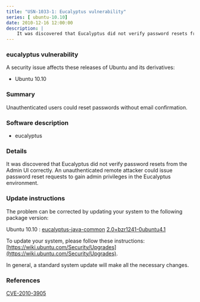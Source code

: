 ```yaml
---
title: "USN-1033-1: Eucalyptus vulnerability"
series: [ ubuntu-10.10]
date: 2010-12-16 12:00:00
description: |
    It was discovered that Eucalyptus did not verify password resets from the Admin UI correctly. An unauthenticated remote attacker could issue password reset requests to gain admin privileges in the Eucalyptus environment. 
--- 
```

 
 


### eucalyptus vulnerability

A security issue affects these releases of Ubuntu and its derivatives:

* Ubuntu 10.10

### Summary

Unauthenticated users could reset passwords without email confirmation. 

### Software description

* eucalyptus 

### Details

It was discovered that Eucalyptus did not verify password resets from the Admin UI correctly. An unauthenticated remote attacker could issue password reset requests to gain admin privileges in the Eucalyptus environment. 

### Update instructions

The problem can be corrected by updating your system to the following package version:

Ubuntu 10.10
 : [eucalyptus-java-common](https://launchpad.net/ubuntu/+source/eucalyptus) <span> [2.0+bzr1241-0ubuntu4.1](https://launchpad.net/ubuntu/+source/eucalyptus/2.0+bzr1241-0ubuntu4.1) </span> 

To update your system, please follow these instructions: [https://wiki.ubuntu.com/Security/Upgrades](https://wiki.ubuntu.com/Security/Upgrades).

In general, a standard system update will make all the necessary changes. 

### References

 
 [CVE-2010-3905](http://people.ubuntu.com/~ubuntu-security/cve/CVE-2010-3905)
 

